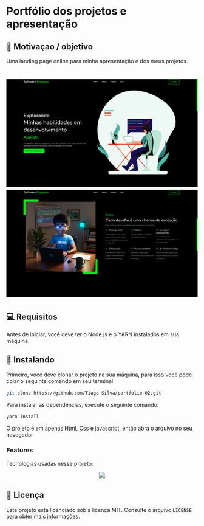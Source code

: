 # Portfólio dos projetos e apresentação

## 🚀 Motivaçao / objetivo

Uma landing page online para minha apresentação e dos meus projetos.

<h1 align="center">
  <img src="./public/tela01.png" width="600"/>
  <img src="./public/tela02.png" width="600"/>
</h1>

## 💻 Requisitos

Antes de iniciar, você deve ter o Node.js e o YARN instalados em sua máquina.

## 🚀 Instalando

Primeiro, você deve clonar o projeto na sua máquina, para isso você
pode colar o seguinte comando em seu terminal

```bash
git clone https://github.com/Tiago-Silva/portfolio-02.git
```
Para instalar as dependências, execute o seguinte comando:

```bash
yarn install
```

O projeto é em apenas Html, Css e javascript, então abra o arquivo no seu navegador


### Features

Tecnologias usadas nesse projeto:

<!-- Ícones de tecnologias. Você pode encontrar esses ícones em sites como https://simpleicons.org/ -->
<p align="center">
  <a href="https://skillicons.dev">
    <img src="https://skillicons.dev/icons?i=html,css,javascript,git,github,linux,yarn" />
  </a>
</p>

## 📝 Licença

Este projeto está licenciado sob a licença MIT. Consulte o arquivo `LICENSE` para obter mais informações.
